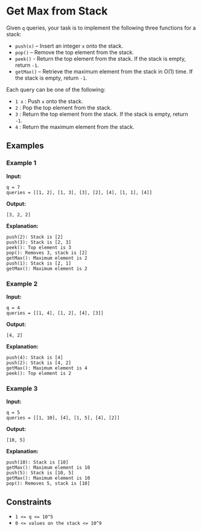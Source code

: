 # Get Max from Stack

Given `q` queries, your task is to implement the following three functions for a stack:

- `push(x)` – Insert an integer `x` onto the stack.
- `pop()` – Remove the top element from the stack.
- `peek()` - Return the top element from the stack. If the stack is empty, return `-1`.
- `getMax()` – Retrieve the maximum element from the stack in O(1) time. If the stack is empty, return `-1`.

Each query can be one of the following:

- `1 x` : Push `x` onto the stack.
- `2` : Pop the top element from the stack.
- `3` : Return the top element from the stack. If the stack is empty, return `-1`.
- `4` : Return the maximum element from the stack.

## Examples

### Example 1
**Input:** 
```
q = 7
queries = [[1, 2], [1, 3], [3], [2], [4], [1, 1], [4]]
```
**Output:** 
```
[3, 2, 2]
```
**Explanation:** 
```
push(2): Stack is [2]
push(3): Stack is [2, 3]
peek(): Top element is 3
pop(): Removes 3, stack is [2]
getMax(): Maximum element is 2
push(1): Stack is [2, 1]
getMax(): Maximum element is 2
```

### Example 2
**Input:** 
```
q = 4
queries = [[1, 4], [1, 2], [4], [3]]
```
**Output:** 
```
[4, 2]
```
**Explanation:** 
```
push(4): Stack is [4]
push(2): Stack is [4, 2]
getMax(): Maximum element is 4
peek(): Top element is 2
```

### Example 3
**Input:** 
```
q = 5
queries = [[1, 10], [4], [1, 5], [4], [2]]
```
**Output:** 
```
[10, 5]
```
**Explanation:** 
```
push(10): Stack is [10]
getMax(): Maximum element is 10
push(5): Stack is [10, 5]
getMax(): Maximum element is 10
pop(): Removes 5, stack is [10]
```

## Constraints

- `1 <= q <= 10^5`
- `0 <= values on the stack <= 10^9`
